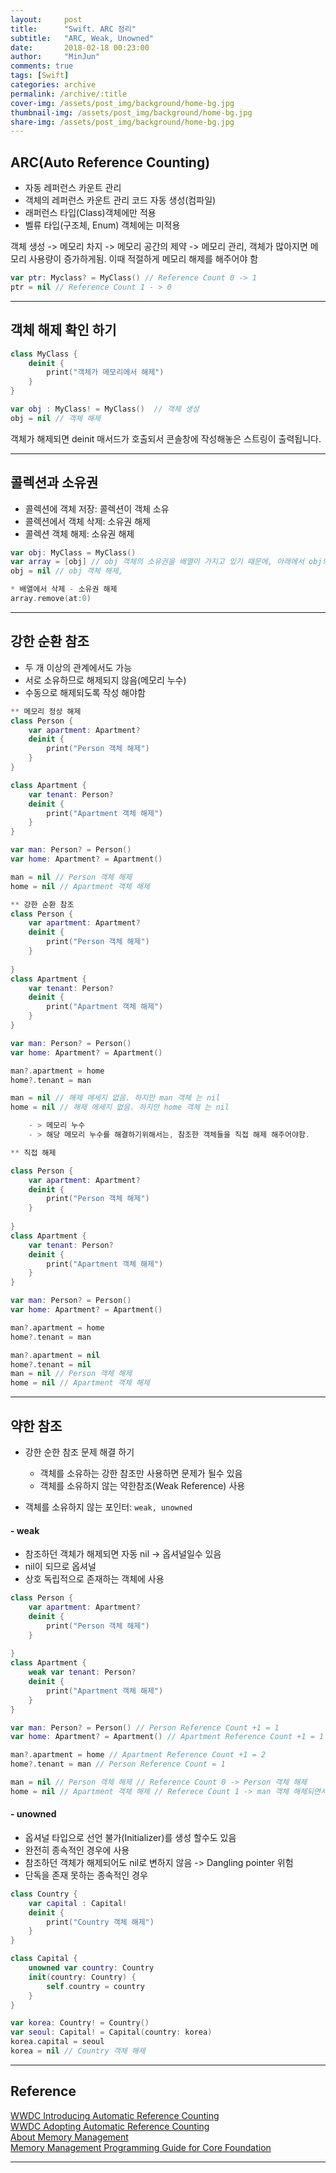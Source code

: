 ```yaml
---
layout:     post
title:      "Swift. ARC 정리"
subtitle:   "ARC, Weak, Unowned"
date:       2018-02-18 00:23:00
author:     "MinJun"
comments: true 
tags: [Swift]
categories: archive
permalink: /archive/:title
cover-img: /assets/post_img/background/home-bg.jpg
thumbnail-img: /assets/post_img/background/home-bg.jpg
share-img: /assets/post_img/background/home-bg.jpg
---
```


## ARC(Auto Reference Counting)

- 자동 레퍼런스 카운트 관리
- 객체의 레퍼런스 카운트 관리 코드 자동 생성(컴파일)
- 래퍼런스 타입(Class)객체에만 적용
- 벨류 타입(구조체, Enum) 객체에는 미적용 <br>

객체 생성 -> 메모리 차지 -> 메모리 공간의 제약 -> 메모리 관리, 객체가 많아지면 메모리 사용량이 증가하게됨. 이때 적절하게 메모리 해제를 해주어야 함 <br>

```swift
var ptr: Myclass? = MyClass() // Reference Count 0 -> 1 
ptr = nil // Reference Count 1 - > 0
```

---

## 객체 해제 확인 하기 

```swift
class MyClass {
	deinit {
		print("객체가 메모리에서 해제")
	}
}

var obj : MyClass! = MyClass()  // 객체 생성
obj = nil // 객체 해제 
```

객체가 해제되면 deinit 매서드가 호출되서 콘솔창에 작성해놓은 스트링이 출력됩니다.

---

## 콜렉션과 소유권

- 콜렉션에 객체 저장: 콜렉션이 객체 소유
- 콜렉션에서 객체 삭제: 소유권 해제
- 콜렉션 객체 해제: 소유권 해제

```swift
var obj: MyClass = MyClass()
var array = [obj] // obj 객체의 소유권을 배열이 가지고 있기 때문에, 아래에서 obj의 객체를 해제 해도, 배열의 원소로 있는 obj 객체는 해제되지 않음.  
obj = nil // obj 객체 해제,

* 배열에서 삭제 - 소유권 해제
array.remove(at:0)
```

---

## 강한 순환 참조 

- 두 개 이상의 관계에서도 가능
- 서로 소유하므로 해제되지 않음(메모리 누수)
- 수동으로 해제되도록 작성 해야함

```swift
** 메모리 정상 해제
class Person {
    var apartment: Apartment?
    deinit {
        print("Person 객체 해제")
    }
}

class Apartment {
    var tenant: Person?
    deinit {
        print("Apartment 객체 해제")
    }
}

var man: Person? = Person()
var home: Apartment? = Apartment()

man = nil // Person 객체 해제
home = nil // Apartment 객체 해제

** 강한 순환 참조 
class Person {
    var apartment: Apartment?
    deinit {
        print("Person 객체 해제")
    }
    
}
class Apartment {
    var tenant: Person?
    deinit {
        print("Apartment 객체 해제")
    }
}

var man: Person? = Person()
var home: Apartment? = Apartment()

man?.apartment = home
home?.tenant = man

man = nil // 해제 메세지 없음. 하지만 man 객체 는 nil
home = nil // 해제 메세지 없음. 하지만 home 객체 는 nil

	- > 메모리 누수 
	- > 해당 메모리 누수를 해결하기위해서는, 참조한 객체들을 직접 해제 해주어야함.

** 직접 해제

class Person {
    var apartment: Apartment?
    deinit {
        print("Person 객체 해제")
    }
    
}
class Apartment {
    var tenant: Person?
    deinit {
        print("Apartment 객체 해제")
    }
}

var man: Person? = Person()
var home: Apartment? = Apartment()

man?.apartment = home
home?.tenant = man

man?.apartment = nil
home?.tenant = nil
man = nil // Person 객체 해제
home = nil // Apartment 객체 해제
```

---

## 약한 참조 

- 강한 순한 참조 문제 해결 하기 
	- 객체를 소유하는 강한 참조만 사용하면 문제가 될수 있음 
	- 객체를 소유하지 않는 약한참조(Weak Reference) 사용

- 객체를 소유하지 않는 포인터: `weak, unowned`

#### - weak 

- 참조하던 객체가 해제되면 자동 nil -> 옵셔널일수 있음
- nil이 되므로 옵셔널
- 상호 독립적으로 존재하는 객체에 사용 

```swift
class Person {
    var apartment: Apartment?
    deinit {
        print("Person 객체 해제")
    }
    
}
class Apartment {
    weak var tenant: Person?
    deinit {
        print("Apartment 객체 해제")
    }
}

var man: Person? = Person() // Person Reference Count +1 = 1 
var home: Apartment? = Apartment() // Apartment Reference Count +1 = 1 

man?.apartment = home // Apartment Reference Count +1 = 2
home?.tenant = man // Person Reference Count = 1 

man = nil // Person 객체 해제 // Reference Count 0 -> Person 객체 해제 
home = nil // Apartment 객체 해제 // Referece Count 1 -> man 객체 해제되면서, home.tenant 에서 참조 하고있던 Person 의 Reference Count 없어짐 -> 결과적으로 home의 Reference Count 0 -> 객체 해제 
```

#### - unowned 

- 옵셔널 타입으로 선언 불가(Initializer)를 생성 할수도 있음
- 완전히 종속적인 경우에 사용 
- 참조하던 객체가 해제되어도 nil로 변하지 않음 -> Dangling pointer 위험
- 단독을 존재 못하는 종속적인 경우 

```swift
class Country {
    var capital : Capital!
    deinit {
        print("Country 객체 해제")
    }
}

class Capital {
    unowned var country: Country
    init(country: Country) {
        self.country = country
    }
}

var korea: Country! = Country()
var seoul: Capital! = Capital(country: korea)
korea.capital = seoul
korea = nil // Country 객체 해제 
```

---

## Reference 

[WWDC Introducing Automatic Reference Counting](https://developer.apple.com/videos/play/wwdc2011/323/) <br>
[WWDC Adopting Automatic Reference Counting](https://developer.apple.com/videos/play/wwdc2012/406/) <br>
[About Memory Management](https://developer.apple.com/library/content/documentation/Cocoa/Conceptual/MemoryMgmt/Articles/MemoryMgmt.html#//apple_ref/doc/uid/10000011i) <br>
[Memory Management Programming Guide for Core Foundation](https://developer.apple.com/library/content/documentation/CoreFoundation/Conceptual/CFMemoryMgmt/CFMemoryMgmt.html#//apple_ref/doc/uid/10000127i) <br> 

---
